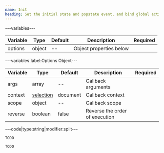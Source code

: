 ```yaml
---
name: Init
heading: Set the initial state and popstate event, and bind global actions
---
```


---variables---

| Variable | Type | Default | Description | Required |
| -- | -- | -- | -- | -- |
| options | object | -- | Object properties below ||

---variables|label:Options Object---

| Variable | Type | Default | Description | Required |
| -- | -- | -- | -- | -- |
| args | array | -- | Callback arguments ||
| context | [selection](/script#selection) | document | Callback context ||
| scope | object | -- | Callback scope ||
| reverse | boolean | false | Reverse the order of execution ||

---code|type:string|modifier:split---

```javascript
TODO
```

```javascript
TODO
```